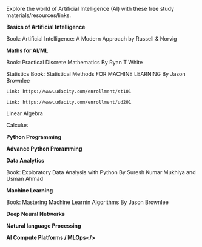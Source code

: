 Explore the world of Artificial Intelligence (AI) with these free study materials/resources/links. 

<b>Basics of Artificial Intelligence</b>

  Book: Artificial Intelligence: A Modern Approach by Russell & Norvig

<b>Maths for AI/ML</b>

  Book: Practical Discrete Mathematics By Ryan T White

  Statistics 
    Book: Statistical Methods FOR MACHINE LEARNING By Jason Brownlee
  
    Link: https://www.udacity.com/enrollment/st101  
  
    Link: https://www.udacity.com/enrollment/ud201

  Linear Algebra 
  
  Calculus

<b>Python Programming</b>

<b>Advance Python Proramming</b>

<b>Data Analytics</b>

  Book: Exploratory Data Analysis with Python By Suresh Kumar Mukhiya and Usman Ahmad
  

<b>Machine Learning</b>

Book: Mastering Machine Learnin Algorithms By Jason Brownlee

<b>Deep Neural Networks</b>

<b>Natural language Processing</b>

<b>AI Compute Platforms / MLOps</></b>



